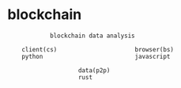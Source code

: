 # blockchain
                blockchain data analysis   

        client(cs)                      browser(bs)
        python                          javascript 

                        data(p2p)
                        rust
